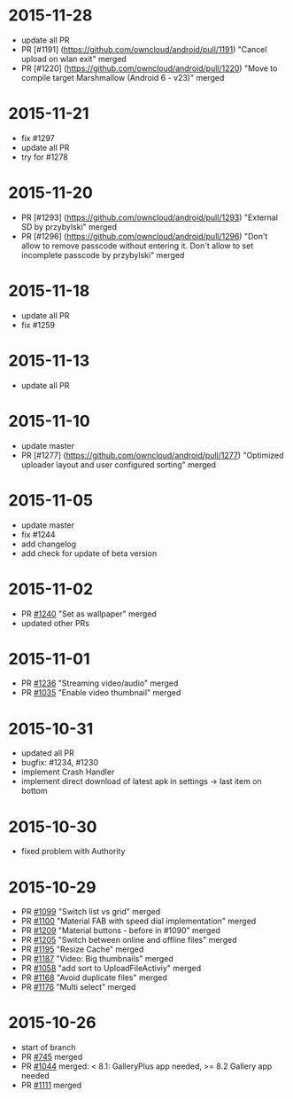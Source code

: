 # 2015-11-28 

- update all PR
- PR [#1191] (https://github.com/owncloud/android/pull/1191) "Cancel upload on wlan exit" merged
- PR [#1220] (https://github.com/owncloud/android/pull/1220) "Move to compile target Marshmallow (Android 6 - v23)" merged

# 2015-11-21
- fix #1297
- update all PR
- try for #1278

# 2015-11-20
- PR [#1293] (https://github.com/owncloud/android/pull/1293) "External SD by przybylski" merged
- PR [#1296] (https://github.com/owncloud/android/pull/1296) "Don't allow to remove passcode without entering it. Don't allow to set incomplete passcode by przybylski" merged

# 2015-11-18
- update all PR
- fix #1259

# 2015-11-13
- update all PR

# 2015-11-10
- update master
- PR [#1277] (https://github.com/owncloud/android/pull/1277) "Optimized uploader layout and user configured sorting" merged

# 2015-11-05
- update master
- fix #1244
- add changelog
- add check for update of beta version

# 2015-11-02
- PR [#1240](https://github.com/owncloud/android/pull/1240) "Set as wallpaper" merged
- updated other PRs

# 2015-11-01
- PR [#1236](https://github.com/owncloud/android/pull/1236) "Streaming video/audio" merged
- PR [#1035](https://github.com/owncloud/android/pull/1035) "Enable video thumbnail" merged

# 2015-10-31
- updated all PR
- bugfix: #1234, #1230
- implement Crash Handler
- implement direct download of latest apk in settings -> last item on bottom

# 2015-10-30
- fixed problem with Authority

# 2015-10-29
- PR [#1099](https://github.com/owncloud/android/pull/1099) "Switch list vs grid" merged
- PR [#1100](https://github.com/owncloud/android/pull/1100) "Material FAB with speed dial implementation" merged
- PR [#1209](https://github.com/owncloud/android/pull/1209) "Material buttons - before in #1090" merged
- PR [#1205](https://github.com/owncloud/android/pull/1205) "Switch between online and offline files" merged
- PR [#1195](https://github.com/owncloud/android/pull/1195) "Resize Cache" merged
- PR [#1187](https://github.com/owncloud/android/pull/1187) "Video: Big thumbnails" merged
- PR [#1058](https://github.com/owncloud/android/pull/1058) "add sort to UploadFileActiviy" merged
- PR [#1168](https://github.com/owncloud/android/pull/1168) "Avoid duplicate files" merged
- PR [#1176](https://github.com/owncloud/android/pull/1176) "Multi select" merged


# 2015-10-26
- start of branch
- PR [#745](https://github.com/owncloud/android/pull/745) merged
- PR [#1044](https://github.com/owncloud/android/pull/1044) merged: < 8.1: GalleryPlus app needed, >= 8.2 Gallery app needed
- PR [#1111](https://github.com/owncloud/android/pull/1111) merged